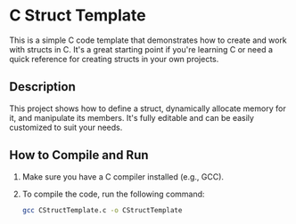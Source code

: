 # C Struct Template

This is a simple C code template that demonstrates how to create and work with structs in C. It's a great starting point if you're learning C or need a quick reference for creating structs in your own projects.

## Description

This project shows how to define a struct, dynamically allocate memory for it, and manipulate its members. It's fully editable and can be easily customized to suit your needs.

## How to Compile and Run

1. Make sure you have a C compiler installed (e.g., GCC).
2. To compile the code, run the following command:

   ```bash
   gcc CStructTemplate.c -o CStructTemplate
   